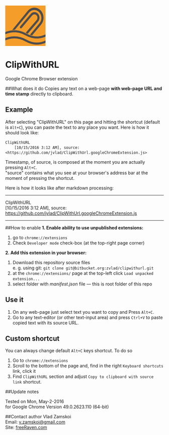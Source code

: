 ![ClipWithURL logotype](logotype.png "ClipWithURL logotype") 
# ClipWithURL
Google Chrome Browser extension

##What does it do
Copies any text on a web-page **with web-page URL and time stamp** directly to clipboard.

## Example
After selecting "ClipWithURL" on this page and hitting the shortcut (default is `Alt+C`), you can paste the text to any place you want. Here is how it should look like:
```
ClipWithURL  
    [10/15/2016 3:12 AM], source: <https://github.com/jvlad/ClipWithUrl.googleChromeExtension.js>
```

Timestamp, of source, is composed at the moment you are actually pressing `Alt+C`.  
"source" contains what you see at your browser's address bar at the moment of pressing the shortcut.

Here is how it looks like after markdown processing:  

---
ClipWithURL  
    [10/15/2016 3:12 AM], source: <https://github.com/jvlad/ClipWithUrl.googleChromeExtension.js>

---

##How to enable
**1. Enable ability to use unpublished extensions:**

1. go to `chrome://extensions`
1. Check `Developer mode` check-box (at the top-right page corner)

**2. Add this extension in your browser:**

1. Download this repository source files  
    e. g. using git: `git clone git@bitbucket.org:zvlad/clipwithurl.git`
1. at the `chrome://extensions/` page at the top-left click `Load unpacked extension...`
1. select folder with _manifest.json_ file — this is root folder of this repo

## Use it

1. On any web-page just select text you want to copy and Press `Alt+C`.
1. Go to any text-editor (or other text-input area) and press `Ctrl+V` to paste copied text with its source URL.

## Custom shortcut
You can always change default `Alt+C` keys shortcut. To do so

1. Go to `chrome://extensions`
2. Scroll to the bottom of the page and, find in the right `Keyboard shortcuts` link, click it
3. Find `ClipWithURL` section and adjust `Copy to clipboard with source link` shortcut.

##Update notes

Tested on Mon, May-2-2016  
for Google Chrome Version 49.0.2623.110 (64-bit)


##Contact author
Vlad Zamskoi  
Email: <v.zamskoi@gmail.com>  
Site: [freeRaven.com](https://www.freeRaven.com)